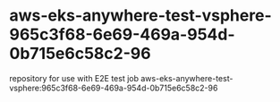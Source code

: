 # aws-eks-anywhere-test-vsphere-965c3f68-6e69-469a-954d-0b715e6c58c2-96
repository for use with E2E test job aws-eks-anywhere-test-vsphere:965c3f68-6e69-469a-954d-0b715e6c58c2-96

